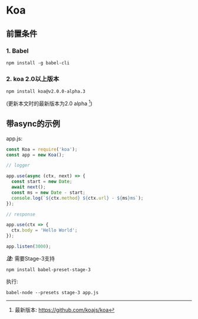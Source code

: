 # Koa

## 前置条件

### 1. Babel

```
npm install -g babel-cli
```

### 2. koa 2.0以上版本

```
npm install koa@v2.0.0-alpha.3
```

(更新本文时的最新版本为2.0 alpha [^1])

[^1]: 最新版本: <https://github.com/koajs/koa>

## 带async的示例

app.js:

```js
const Koa = require('koa');
const app = new Koa();

// logger

app.use(async (ctx, next) => {
  const start = new Date;
  await next();
  const ms = new Date - start;
  console.log(`${ctx.method} ${ctx.url} - ${ms}ms`);
});

// response

app.use(ctx => {
  ctx.body = 'Hello World';
});

app.listen(3000);
```

***注:*** 需要Stage-3支持

```
npm install babel-preset-stage-3
```

执行:

```
babel-node --presets stage-3 app.js
```
